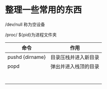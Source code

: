 # 整理一些常用的东西 <br>

/dev/null 称为空设备

/proc/ ${pid}为进程文件夹

| 命令            | 作用                 |
| --------------- | -------------------- |
| pushd {dirname} | 目录压栈并进入新目录 |
| popd            | 弹出并进入栈顶的目录 |
|                 |                      |
|                 |                      |
|                 |                      |
|                 |                      |
|                 |                      |
|                 |                      |
|                 |                      |

